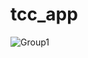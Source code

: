 # tcc_app


![Group1](https://github.com/GabrielMoreno0207/TCC-APP/assets/88280712/eb5ae08c-a3b5-487f-8734-60d82e5be288)
